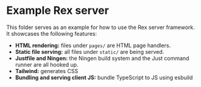 # Example Rex server

This folder serves as an example for how to use the Rex server framework. It
showcases the following features:

- **HTML rendering:** files under `pages/` are HTML page handlers.
- **Static file serving:** all files under `static/` are being served.
- **Justfile and Ningen:** the Ningen build system and the Just command runner
  are all hooked up.
- **Tailwind:** generates CSS
- **Bundling and serving client JS:** bundle TypeScript to JS using esbuild
